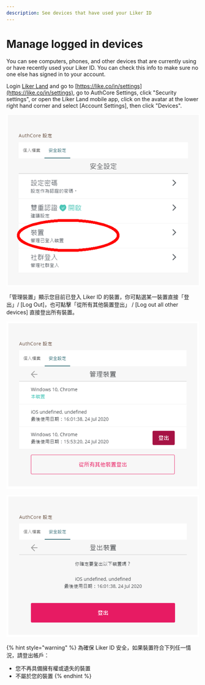 ```yaml
---
description: See devices that have used your Liker ID
---
```


# Manage logged in devices

You can see computers, phones, and other devices that are currently using or have recently used your Liker ID. You can check this info to make sure no one else has signed in to your account.

Login [Liker Land](https://liker.land/) and go to [https://like.co/in/settings](https://like.co/in/settings), go to AuthCore Settings, click "Security settings", or open the Liker Land mobile app, click on the avatar at the lower right hand corner and select \[Account Settings\], then click "Devices".

![](../../.gitbook/assets/guan-li-deng-ru-zhuang-zhi-1.png)

「管理裝置」顯示您目前已登入 Liker ID 的裝置，你可點選某一裝置直接「登出」/ \[Log Out\]，也可點擊「從所有其他裝置登出」 / \[Log out all other devices\] 直接登出所有裝置。

![](../../.gitbook/assets/guan-li-deng-ru-zhuang-zhi-2.png)

![](../../.gitbook/assets/guan-li-deng-ru-zhuang-zhi-3.png)

{% hint style="warning" %}
為確保 Liker ID 安全，如果裝置符合下列任一情況，請登出帳戶：

* 您不再具備擁有權或遺失的裝置
* 不屬於您的裝置
{% endhint %}

